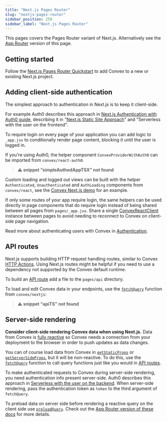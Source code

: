 ```yaml
---
title: "Next.js Pages Router"
slug: "nextjs-pages-router"
sidebar_position: 250
sidebar_label: "Next.js Pages Router"
---
```




This pages covers the Pages Router variant of Next.js. Alternatively see the
[App Router](/client/react/nextjs/nextjs.mdx) version of this page.

## Getting started

Follow the
[Next.js Pages Router Quickstart](/client/react/nextjs-pages-router/quickstart-nextjs-pages-router.mdx)
to add Convex to a new or existing Next.js project.

## Adding client-side authentication

The simplest approach to authentication in Next.js is to keep it client-side.

For example Auth0 describes this approach in
[Next.js Authentication with Auth0 guide](https://auth0.com/blog/ultimate-guide-nextjs-authentication-auth0),
describing it in
"[Next.js Static Site Approach](https://auth0.com/blog/ultimate-guide-nextjs-authentication-auth0/#Next-js-Static-Site-Approach)"
and "Serverless with the user on the frontend".

To require login on every page of your application you can add logic to
`_app.jsx` to conditionally render page content, blocking it until the user is
logged in.

If you're using Auth0, the helper component `ConvexProviderWithAuth0` can be
imported from `convex/react-auth0`.

> **⚠ snippet “simpleAuthedAppTSX” not found**

Custom loading and logged out views can be built with the helper
`Authenticated`, `Unauthenticated` and `AuthLoading` components from
`convex/react`, see the
[Convex Next.js demo](https://github.com/get-convex/convex-demos/tree/main/nextjs-pages-router/pages/_app.jsx)
for an example.

If only some routes of your app require login, the same helpers can be used
directly in page components that do require login instead of being shared
between all pages from `pages/_app.jsx`. Share a single
[ConvexReactClient](/api/classes/react.ConvexReactClient) instance between pages
to avoid needing to reconnect to Convex on client-side page navigation.

Read more about authenticating users with Convex in [Authentication](/auth.mdx).

## API routes

Next.js supports building HTTP request handling routes, similar to Convex
[HTTP Actions](/functions/http-actions.mdx). Using Next.js routes might be
helpful if you need to use a dependency not supported by the Convex default
runtime.

To build an [API route](https://nextjs.org/docs/api-routes/introduction) add a
file to the `pages/api` directory.

To load and edit Convex data in your endpoints, use the
[`fetchQuery`](/api/modules/nextjs#fetchquery) function from `convex/nextjs`:

> **⚠ snippet “apiTS” not found**

## Server-side rendering

**Consider client-side rendering Convex data when using Next.js.** Data from
Convex is
[fully reactive](/functions/query-functions.mdx#caching--reactivity--consistency)
so Convex needs a connection from your deployment to the browser in order to
push updates as data changes.

You can of course load data from Convex in
[`getStaticProps`](https://nextjs.org/docs/basic-features/data-fetching/get-static-props)
or
[`getServerSideProps`](https://nextjs.org/docs/basic-features/data-fetching/get-server-side-props),
but it will be non-reactive. To do this, use the
[`fetchQuery`](/api/modules/nextjs#fetchquery) function to call query functions
just like you would in [API routes](#api-routes).

To make authenticated requests to Convex during server-side rendering, you need
authentication info present server-side. Auth0 describes this approach in
[Serverless with the user on the backend](https://auth0.com/blog/ultimate-guide-nextjs-authentication-auth0/#Serverless-with-the-user-on-the-backend).
When server-side rendering, pass the authentication token as `token` to the
third argument of `fetchQuery`.

To preload data on server side before rendering a reactive query on the client
side use [`preloadQuery`](/api/modules/nextjs#preloadquery). Check out the
[App Router version of these docs](/client/react/nextjs/nextjs-server-rendering.mdx)
for more details.
